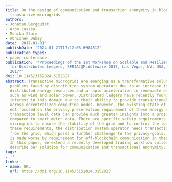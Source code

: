 ```yaml
---
title: On the design of communication and transaction anonymity in blockchain-based
  transactive microgrids
authors:
- Jonatan Bergquist
- Aron Laszka
- Monika Sturm
- Abhishek Dubey
date: '2017-01-01'
publishDate: '2024-01-21T17:12:03.698481Z'
publication_types:
- paper-conference
publication: '*Proceedings of the 1st Workshop on Scalable and Resilient Infrastructures
  for Distributed Ledgers, SERIAL@Middleware 2017, Las Vegas, NV, USA, December 11-15,
  2017*'
doi: 10.1145/3152824.3152827
abstract: Transactive microgrids are emerging as a transformative solution for the
  problems faced by distribution system operators due to an increase in the use of
  distributed energy resources and a rapid acceleration in renewable energy generation,
  such as wind and solar power. Distributed ledgers have recently found widespread
  interest in this domain due to their ability to provide transactional integrity
  across decentralized computing nodes. However, the existing state of the art has
  not focused on the privacy preservation requirement of these energy systems -- the
  transaction level data can provide much greater insights into a prosumer's behavior
  compared to smart meter data. There are specific safety requirements in transactive
  microgrids to ensure the stability of the grid and to control the load. To fulfil
  these requirements, the distribution system operator needs transaction information
  from the grid, which poses a further challenge to the privacy-goals. This problem
  is made worse by requirement for off-blockchain communication in these networks.
  In this paper, we extend a recently developed trading workflow called PETra and
  describe our solution for communication and transactional anonymity.
tags:
- ''
links:
- name: URL
  url: https://doi.org/10.1145/3152824.3152827
---
```

